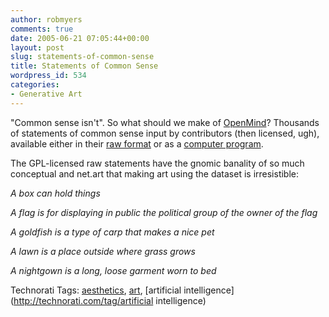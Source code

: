 ```yaml
---
author: robmyers
comments: true
date: 2005-06-21 07:05:44+00:00
layout: post
slug: statements-of-common-sense
title: Statements of Common Sense
wordpress_id: 534
categories:
- Generative Art
---
```


  
"Common sense isn't". So what should we make of [OpenMind](http://commonsense.media.mit.edu/cgi-bin/search.cgi)? Thousands of statements of common sense input by contributors (then licensed, ugh), available either in their [raw format](http://commonsense.media.mit.edu/cgi-bin/download.cgi) or as a [computer program](http://web.media.mit.edu/~hugo/conceptnet/).  


  
The GPL-licensed raw statements have the gnomic banality of so much conceptual and net.art that making art using the dataset is irresistible:  


  
_A box can hold things_  


  
_A flag is for displaying in public the political group of the owner of the flag_  


  
_A goldfish is a type of carp that makes a nice pet_  


  
_A lawn is a place outside where grass grows_  


  
_A nightgown is a long, loose garment worn to bed_  


  


Technorati Tags: [aesthetics](http://technorati.com/tag/aesthetics), [art](http://technorati.com/tag/art), [artificial intelligence](http://technorati.com/tag/artificial intelligence)

  


